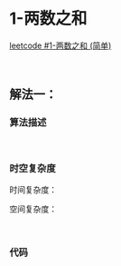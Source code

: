 # 1-两数之和

[leetcode #1-两数之和 (简单)](https://leetcode-cn.com/problems/two-sum/)

<br />

## 解法一：

### 算法描述



<br />

### 时空复杂度

时间复杂度：

空间复杂度：

<br />

### 代码

```java

```

<br />

